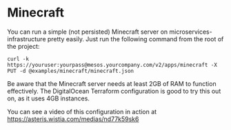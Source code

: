 # Minecraft

You can run a simple (not persisted) Minecraft server on
microservices-infrastructure pretty easily. Just run the following command from
the root of the project:

```
curl -k https://youruser:yourpass@mesos.yourcompany.com/v2/apps/minecraft -X PUT -d @examples/minecraft/minecraft.json
```

Be aware that the Minecraft server needs at least 2GB of RAM to function
effectively. The DigitalOcean Terraform configuration is good to try this out
on, as it uses 4GB instances.

You can see a video of this configuration in action at
https://asteris.wistia.com/medias/nd77k59sk6
